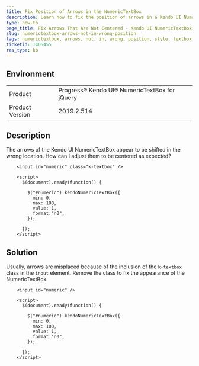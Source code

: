 ```yaml
---
title: Fix Position of Arrows in the NumericTextBox
description: Learn how to fix the position of arrows in a Kendo UI NumericTextBox for jQuery.
type: how-to
page_title: Fix Arrows That Are Not Centered - Kendo UI NumericTextBox
slug: numerictextbox-arrows-not-in-wrong-position
tags: numerictextbox, arrows, not, in, wrong, position, style, textbox, k-textbox
ticketid: 1405455
res_type: kb
---
```


## Environment

<table>
 <tr>
  <td>Product</td>
  <td>Progress® Kendo UI® NumericTextBox for jQuery</td>
 </tr>

  <td>Product Version</td>
  <td>2019.2.514</td>
 </tr>
</table>

## Description

The arrows of the Kendo UI NumericTextBox appear to be shifted in the wrong location. How can I adjust them to be centered as expected?  

```dojo
    <input id="numeric" class="k-textbox" />

    <script>
      $(document).ready(function() {

        $("#numeric").kendoNumericTextBox({
          min: 0,
          max: 100,
          value: 1,
          format:"n0",
        });

      });
    </script>
```

## Solution

Usually, arrows are misplaced because of the inclusion of the `k-textbox` class in the `input` element. Remove the class to fix the appearance of the NumericTextBox.

```dojo
    <input id="numeric" />

    <script>
      $(document).ready(function() {

        $("#numeric").kendoNumericTextBox({
          min: 0,
          max: 100,
          value: 1,
          format:"n0",
        });

      });
    </script>
```
